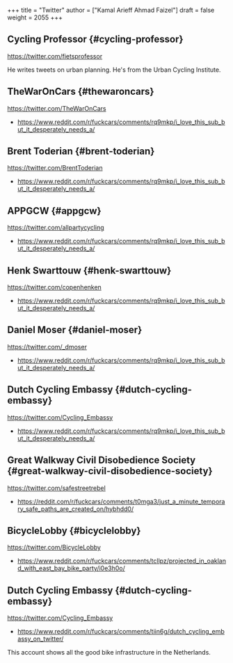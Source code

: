 +++
title = "Twitter"
author = ["Kamal Arieff Ahmad Faizel"]
draft = false
weight = 2055
+++

## Cycling Professor {#cycling-professor}

<https://twitter.com/fietsprofessor>

He writes tweets on urban planning. He's from the Urban Cycling Institute.


## TheWarOnCars {#thewaroncars}

<https://twitter.com/TheWarOnCars>

-   <https://www.reddit.com/r/fuckcars/comments/rq9mkp/i_love_this_sub_but_it_desperately_needs_a/>


## Brent Toderian {#brent-toderian}

<https://twitter.com/BrentToderian>

-   <https://www.reddit.com/r/fuckcars/comments/rq9mkp/i_love_this_sub_but_it_desperately_needs_a/>


## APPGCW {#appgcw}

<https://twitter.com/allpartycycling>

-   <https://www.reddit.com/r/fuckcars/comments/rq9mkp/i_love_this_sub_but_it_desperately_needs_a/>


## Henk Swarttouw {#henk-swarttouw}

<https://twitter.com/copenhenken>

-   <https://www.reddit.com/r/fuckcars/comments/rq9mkp/i_love_this_sub_but_it_desperately_needs_a/>


## Daniel Moser {#daniel-moser}

<https://twitter.com/_dmoser>

-   <https://www.reddit.com/r/fuckcars/comments/rq9mkp/i_love_this_sub_but_it_desperately_needs_a/>


## Dutch Cycling Embassy {#dutch-cycling-embassy}

<https://twitter.com/Cycling_Embassy>

-   <https://www.reddit.com/r/fuckcars/comments/rq9mkp/i_love_this_sub_but_it_desperately_needs_a/>


## Great Walkway Civil Disobedience Society {#great-walkway-civil-disobedience-society}

<https://twitter.com/safestreetrebel>

-   <https://reddit.com/r/fuckcars/comments/t0mga3/just_a_minute_temporary_safe_paths_are_created_on/hybhdd0/>


## BicycleLobby {#bicyclelobby}

<https://twitter.com/BicycleLobby>

-   <https://www.reddit.com/r/fuckcars/comments/tcllpz/projected_in_oakland_with_east_bay_bike_party/i0e3h0o/>


## Dutch Cycling Embassy {#dutch-cycling-embassy}

<https://twitter.com/Cycling_Embassy>

-   <https://www.reddit.com/r/fuckcars/comments/tiin6g/dutch_cycling_embassy_on_twitter/>

This account shows all the good bike infrastructure in the Netherlands.
